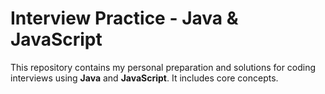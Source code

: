 # Interview Practice - Java & JavaScript

This repository contains my personal preparation and solutions for coding interviews using **Java** and **JavaScript**. It includes core concepts.


